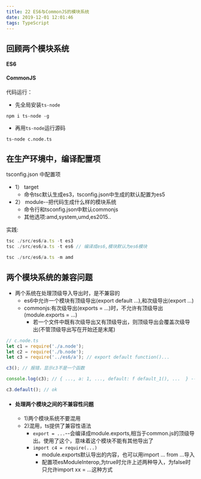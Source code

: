 ```yaml
---
title: 22 ES6与CommonJS的模块系统
date: 2019-12-01 12:01:46
tags: TypeScript
---
```

## 回顾两个模块系统

#### ES6

#### CommonJS

代码运行：
- 先全局安装`ts-node`
```
npm i ts-node -g
```
- 再用`ts-node`运行源码
```
ts-node c.node.ts
```

## 在生产环境中，编译配置项

tsconfig.json 中配置项

- 1） target
  - 命令tsc默认生成es3，tsconfig.json中生成的默认配置为es5
- 2） module--把代码生成什么样的模块系统
  - 命令行和tsconfig.json中默认commonjs
  - 其他选项:amd,system,umd,es2015..

实践:
```ts
tsc ./src/es6/a.ts -t es3
tsc ./src/es6/a.ts -t es6 // 编译成es6,模块默认为es6模块

tsc ./src/es6/a.ts -m amd
```

## 两个模块系统的兼容问题

- 两个系统在处理顶级导入导出时，是不兼容的
  - es6中允许一个模块有顶级导出(export default ...),和次级导出(export ...)
  - commonjs:有次级导出(exports = ...)时，不允许有顶级导出(module.exports = ...)
    - 若一个文件中既有次级导出又有顶级导出，则顶级导出会覆盖次级导出(不管顶级导出写在开始还是末尾)

```ts
// c.node.ts
let c1 = require('./a.node');
let c2 = require('./b.node');
let c3 = require('../es6/a'); // export default function()...

c3(); // 报错，显示c3不是一个函数

console.log(c3); // { ..., a: 1, ..., default: f default_1(), ...  } -- 将es6/a中所以导出都打印出来了

c3.default(); // ok
```

- #### 处理两个模块之间的不兼容性问题
  - 1)两个模块系统不要混用
  - 2)混用，ts提供了兼容性语法
    - `export = ...`--会编译成module.exports,相当于common.js的顶级导出。使用了这个，意味着这个模块不能有其他导出了
    - `import c4 = require(...)`
      - module.exports默认导出的内容，也可以用import ... from ...导入
      - 配置项esModuleInterop,为true时允许上述两种导入，为false时只允许import xx = ...这种方式